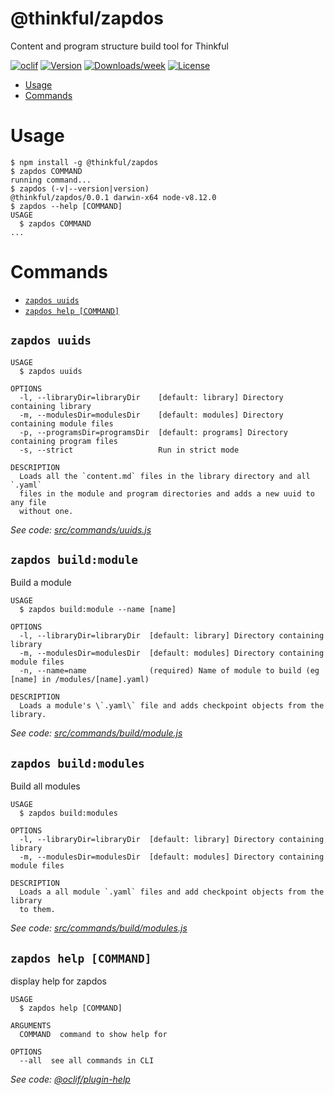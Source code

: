 # @thinkful/zapdos

Content and program structure build tool for Thinkful

[![oclif](https://img.shields.io/badge/cli-oclif-brightgreen.svg)](https://oclif.io)
[![Version](https://img.shields.io/npm/v/@thinkful/zapdos.svg)](https://npmjs.org/package/@thinkful/zapdos)
[![Downloads/week](https://img.shields.io/npm/dw/@thinkful/zapdos.svg)](https://npmjs.org/package/@thinkful/zapdos)
[![License](https://img.shields.io/npm/l/@thinkful/zapdos.svg)](https://github.com/Thinkful/zapdos/blob/master/package.json)

<!-- toc -->

- [Usage](#usage)
- [Commands](#commands)
  <!-- tocstop -->

# Usage

<!-- usage -->

```sh-session
$ npm install -g @thinkful/zapdos
$ zapdos COMMAND
running command...
$ zapdos (-v|--version|version)
@thinkful/zapdos/0.0.1 darwin-x64 node-v8.12.0
$ zapdos --help [COMMAND]
USAGE
  $ zapdos COMMAND
...
```

<!-- usagestop -->

# Commands

<!-- commands -->

- [`zapdos uuids`](#zapdos-uuids)
- [`zapdos help [COMMAND]`](#zapdos-help-command)

## `zapdos uuids`

```
USAGE
  $ zapdos uuids

OPTIONS
  -l, --libraryDir=libraryDir    [default: library] Directory containing library
  -m, --modulesDir=modulesDir    [default: modules] Directory containing module files
  -p, --programsDir=programsDir  [default: programs] Directory containing program files
  -s, --strict                   Run in strict mode

DESCRIPTION
  Loads all the `content.md` files in the library directory and all `.yaml`
  files in the module and program directories and adds a new uuid to any file
  without one.
```

_See code: [src/commands/uuids.js](https://github.com/Thinkful/zapdos/blob/v0.0.1/src/commands/uuids.js)_

## `zapdos build:module`

Build a module

```
USAGE
  $ zapdos build:module --name [name]

OPTIONS
  -l, --libraryDir=libraryDir  [default: library] Directory containing library
  -m, --modulesDir=modulesDir  [default: modules] Directory containing module files
  -n, --name=name              (required) Name of module to build (eg [name] in /modules/[name].yaml)

DESCRIPTION
  Loads a module's \`.yaml\` file and adds checkpoint objects from the library.
```

_See code: [src/commands/build/module.js](https://github.com/Thinkful/zapdos/blob/v0.0.1/src/commands/build/module.js)_

## `zapdos build:modules`

Build all modules

```
USAGE
  $ zapdos build:modules

OPTIONS
  -l, --libraryDir=libraryDir  [default: library] Directory containing library
  -m, --modulesDir=modulesDir  [default: modules] Directory containing module files

DESCRIPTION
  Loads a all module `.yaml` files and add checkpoint objects from the library
  to them.
```

_See code: [src/commands/build/modules.js](https://github.com/Thinkful/zapdos/blob/v0.0.1/src/commands/build/modules.js)_

## `zapdos help [COMMAND]`

display help for zapdos

```
USAGE
  $ zapdos help [COMMAND]

ARGUMENTS
  COMMAND  command to show help for

OPTIONS
  --all  see all commands in CLI
```

_See code: [@oclif/plugin-help](https://github.com/oclif/plugin-help/blob/v2.1.2/src/commands/help.js)_

<!-- commandsstop -->
